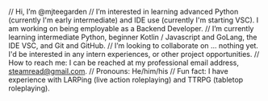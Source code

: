 // Hi, I’m @mjteegarden
//  I’m interested in learning advanced Python (currently I'm early intermediate) and IDE use (currently I'm starting VSC).  I am working on being employable as a Backend Developer. 
//  I’m currently learning intermediate Python, beginner Kotlin / Javascript and GoLang, the IDE VSC, and Git and GitHub.
//  I’m looking to collaborate on ... nothing yet.  I'd be interested in any intern experiences, or other project opportunities.
//  How to reach me: I can be reached at my professional email address, steamread@gmail.com.
//  Pronouns: He/him/his
//  Fun fact: I have experience with LARPing (live action roleplaying) and TTRPG (tabletop roleplaying).

<!---
mjteegarden/mjteegarden is a ✨ special ✨ repository because its `README.md` (this file) appears on your GitHub profile.
You can click the Preview link to take a look at your changes.
--->
